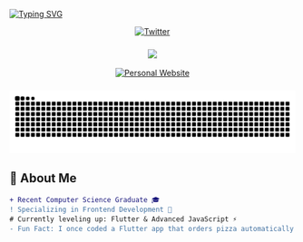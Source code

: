 [![Typing SVG](https://readme-typing-svg.herokuapp.com?font=Fira+Code&size=30&duration=4000&pause=1000&color=00F72E&center=true&vCenter=true&width=1000&lines=Hello+World!+👋;I'm+Mohamed+-+Frontend+Alchemist+💻;Flutter+Enthusiast+📱;Code+Artist+🎨)](https://git.io/typing-svg)

<div align="center">
  <a href="https://x.com/MedM0D" target="_blank">
    <img src="https://img.shields.io/badge/Twitter-1DA1F2?style=for-the-badge&logo=x&logoColor=white" alt="Twitter"/>
  </a>
</div>

###

<p align="center">
    <img src="https://moe-counter.glitch.me/get/@osiristape?theme=rule34"/>
</p>

<div align="center">
  <a href="https://rahanbenabid.github.io/Resume/" target="_blank">
    <img src="https://img.shields.io/badge/Portfolio-Visit%20My%20Website-blueviolet?style=for-the-badge&logo=googlechrome&logoColor=white" alt="Personal Website" />
  </a>
</div>


###

<picture>
  <source media="(prefers-color-scheme: dark)" srcset="https://raw.githubusercontent.com/RahanBenabid/RahanBenabid/output/github-contribution-grid-snake-dark.svg">
  <source media="(prefers-color-scheme: light)" srcset="https://raw.githubusercontent.com/RahanBenabid/RahanBenabid/output/github-contribution-grid-snake.svg">
  <img alt="github contribution grid snake animation" src="https://raw.githubusercontent.com/RahanBenabid/RahanBenabid/output/github-contribution-grid-snake.svg">
</picture>

###

## 🚀 About Me
```diff
+ Recent Computer Science Graduate 🎓
! Specializing in Frontend Development 💅
# Currently leveling up: Flutter & Advanced JavaScript ⚡
- Fun Fact: I once coded a Flutter app that orders pizza automatically when I say "I'm hungry!" 🍕

